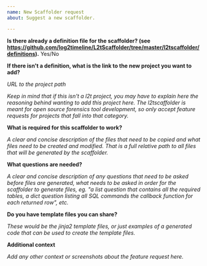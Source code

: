 ```yaml
---
name: New Scaffolder request
about: Suggest a new scaffolder.

---
```


**Is there already a definition file for the scaffolder? (see https://github.com/log2timeline/L2tScaffolder/tree/master/l2tscaffolder/definitions).**
Yes/No

**If there isn't a definition, what is the link to the new project you want to add?**

*URL to the project path*

*Keep in mind that if this isn't a l2t project, you may have to explain here the reasoning behind wanting to add this project here. The l2tscaffolder is meant for open source forensics tool development, so only accept feature requests for projects that fall into that category.*

**What is required for this scaffolder to work?**

*A clear and concise description of the files that need to be copied and what files need to be created and modified. That is a full relative path to all files that will be generated by the scaffolder.*

**What questions are needed?**

*A clear and concise description of any questions that need to be asked before files are generated, what needs to be asked in order for the scaffolder to generate files, eg. "a list question that contains all the required tables, a dict question listing all SQL commands the callback function for each returned row", etc.*

**Do you have template files you can share?**

*These would be the jinja2 template files, or just examples of a generated code that can be used to create the template files.*

**Additional context**

*Add any other context or screenshots about the feature request here.*
